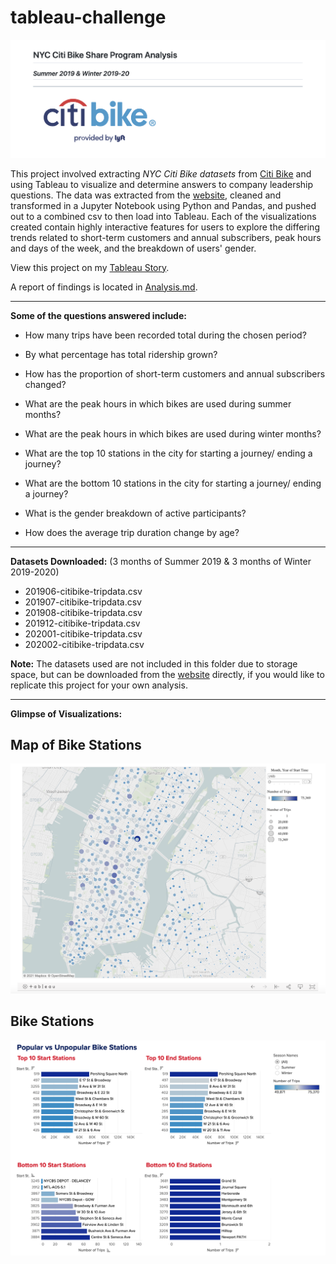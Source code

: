 # tableau-challenge
![Report](images/report_screenshot.png)

This project involved extracting *NYC Citi Bike datasets* from [Citi Bike](https://ride.citibikenyc.com/system-data) and using Tableau to visualize and determine answers to company leadership questions. The data was extracted from the [website](https://ride.citibikenyc.com/system-data), cleaned and transformed in a Jupyter Notebook using Python and Pandas, and pushed out to a combined csv to then load into Tableau. Each of the visualizations created contain highly interactive features for users to explore the differing trends related to short-term customers and annual subscribers, peak hours and days of the week, and the breakdown of users' gender.

View this project on my [Tableau Story](https://public.tableau.com/app/profile/julia.brunett1429/viz/CitiBikeAnalysis_16279470544550/CitiBikeAnalysis).

A report of findings is located in [Analysis.md](./Analysis.md).

<hr>

**Some of the questions answered include:**
* How many trips have been recorded total during the chosen period?

* By what percentage has total ridership grown?

* How has the proportion of short-term customers and annual subscribers changed?

* What are the peak hours in which bikes are used during summer months?

* What are the peak hours in which bikes are used during winter months?

* What are the top 10 stations in the city for starting a journey/ ending a journey?

* What are the bottom 10 stations in the city for starting a journey/ ending a journey?

* What is the gender breakdown of active participants?

* How does the average trip duration change by age?

<hr>

**Datasets Downloaded:** (3 months of Summer 2019 & 3 months of Winter 2019-2020)
- 201906-citibike-tripdata.csv
- 201907-citibike-tripdata.csv
- 201908-citibike-tripdata.csv
- 201912-citibike-tripdata.csv
- 202001-citibike-tripdata.csv
- 202002-citibike-tripdata.csv

**Note:** The datasets used are not included in this folder due to storage space, but can be downloaded from the [website](https://ride.citibikenyc.com/system-data) directly, if you would like to replicate this project for your own analysis.

<hr>

**Glimpse of Visualizations:**

## Map of Bike Stations
![Map](images/full_map.png)

## Bike Stations
![Peak Bike Stations](images/bike_stations.png)

